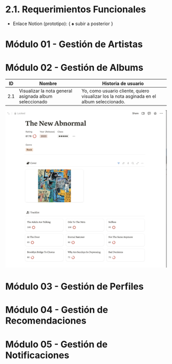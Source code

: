 # 2.1. Requerimientos Funcionales

- Enlace Notion (prototipo): { ♠️ subir a posterior } 

# Módulo 01 - Gestión de Artistas

# Módulo 02 - Gestión de Albums

| ID   | Nombre                                           | Historia de usuario                                                                                             |
|------|--------------------------------------------------|-----------------------------------------------------------------------------------------------------------------|
| 2.1  | Visualizar la nota general asignada album seleccionado | Yo, como usuario cliente, quiero visualizar los la nota asginada en el album seleccionado. |

![Imanen referencial de los requerimientos](imagenes%202.1/albumRanked.jpg)

# Módulo 03 - Gestión de Perfiles

# Módulo 04 - Gestión de Recomendaciones

# Módulo 05 - Gestión de Notificaciones